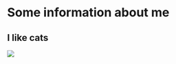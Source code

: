 # Some information about me

## I like cats

![](https://www.google.com/url?sa=i&url=https%3A%2F%2Fzoohub.ua%2Fru%2Fblog%2Fpochemu-koshka-ispytyvaet-stress-i-kak-ego-vylechit&psig=AOvVaw0GABpJfc6Bx79R0XkIgGr_&ust=1701286335987000&source=images&cd=vfe&opi=89978449&ved=0CBEQjRxqFwoTCOimrM-354IDFQAAAAAdAAAAABAE)
